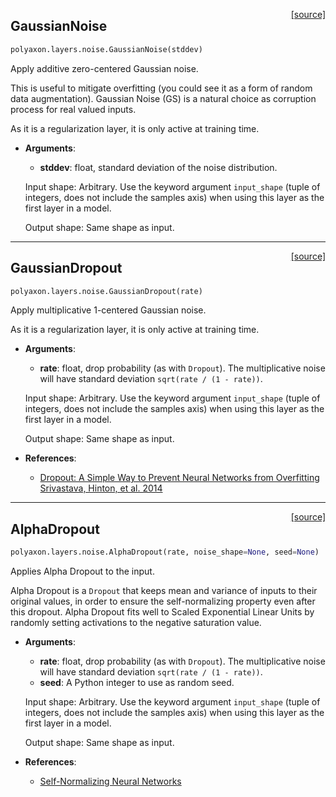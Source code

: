 <span style="float:right;">[[source]](https://github.com/polyaxon/polyaxon/blob/master/polyaxon/layers/noise.py#L17)</span>
## GaussianNoise

```python
polyaxon.layers.noise.GaussianNoise(stddev)
```

Apply additive zero-centered Gaussian noise.

  This is useful to mitigate overfitting
  (you could see it as a form of random data augmentation).
  Gaussian Noise (GS) is a natural choice as corruption process
  for real valued inputs.

  As it is a regularization layer, it is only active at training time.

- __Arguments__:
	- __stddev__: float, standard deviation of the noise distribution.

  Input shape:
  Arbitrary. Use the keyword argument `input_shape`
  (tuple of integers, does not include the samples axis)
  when using this layer as the first layer in a model.

  Output shape:
  Same shape as input.
  

----

<span style="float:right;">[[source]](https://github.com/polyaxon/polyaxon/blob/master/polyaxon/layers/noise.py#L22)</span>
## GaussianDropout

```python
polyaxon.layers.noise.GaussianDropout(rate)
```

Apply multiplicative 1-centered Gaussian noise.

  As it is a regularization layer, it is only active at training time.

- __Arguments__:
	- __rate__: float, drop probability (as with `Dropout`).
	  The multiplicative noise will have
	  standard deviation `sqrt(rate / (1 - rate))`.

  Input shape:
  Arbitrary. Use the keyword argument `input_shape`
  (tuple of integers, does not include the samples axis)
  when using this layer as the first layer in a model.

  Output shape:
  Same shape as input.

- __References__:
  - [Dropout: A Simple Way to Prevent Neural Networks from Overfitting
	Srivastava, Hinton, et al.
	2014](http://www.cs.toronto.edu/~rsalakhu/papers/srivastava14a.pdf)
  

----

<span style="float:right;">[[source]](https://github.com/polyaxon/polyaxon/blob/master/polyaxon/layers/noise.py#L27)</span>
## AlphaDropout

```python
polyaxon.layers.noise.AlphaDropout(rate, noise_shape=None, seed=None)
```

Applies Alpha Dropout to the input.

  Alpha Dropout is a `Dropout` that keeps mean and variance of inputs
  to their original values, in order to ensure the self-normalizing property
  even after this dropout.
  Alpha Dropout fits well to Scaled Exponential Linear Units
  by randomly setting activations to the negative saturation value.

- __Arguments__:
	- __rate__: float, drop probability (as with `Dropout`).
	  The multiplicative noise will have
	  standard deviation `sqrt(rate / (1 - rate))`.
	- __seed__: A Python integer to use as random seed.

  Input shape:
  Arbitrary. Use the keyword argument `input_shape`
  (tuple of integers, does not include the samples axis)
  when using this layer as the first layer in a model.

  Output shape:
  Same shape as input.

- __References__:
  - [Self-Normalizing Neural Networks](https://arxiv.org/abs/1706.02515)
  